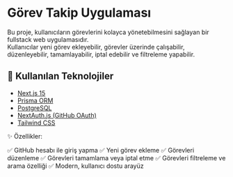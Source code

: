 # Görev Takip Uygulaması

Bu proje, kullanıcıların görevlerini kolayca yönetebilmesini sağlayan bir fullstack web uygulamasıdır.  
Kullanıcılar yeni görev ekleyebilir, görevler üzerinde çalışabilir, düzenleyebilir, tamamlayabilir, iptal edebilir ve filtreleme yapabilir.  

## 🚀 Kullanılan Teknolojiler
- [Next.js 15](https://nextjs.org/)
- [Prisma ORM](https://www.prisma.io/)
- [PostgreSQL](https://www.postgresql.org/)
- [NextAuth.js (GitHub OAuth)](https://next-auth.js.org/)
- [Tailwind CSS](https://tailwindcss.com/)


✨ Özellikler:

✅ GitHub hesabı ile giriş yapma
✅ Yeni görev ekleme
✅ Görevleri düzenleme
✅ Görevleri tamamlama veya iptal etme
✅ Görevleri filtreleme ve arama özelliği
✅ Modern, kullanıcı dostu arayüz
